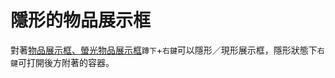 # 隱形的物品展示框

對著[物品展示框、螢光物品展示框](https://minecraft.fandom.com/zh/wiki/物品展示框)`蹲下`+`右鍵`可以隱形／現形展示框，隱形狀態下`右鍵`可打開後方附著的容器。